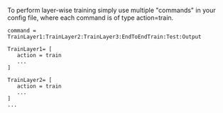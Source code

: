 To perform layer-wise training simply use multiple "commands" in your config file, where each command is of type action=train.
```
command = TrainLayer1:TrainLayer2:TrainLayer3:EndToEndTrain:Test:Output

TrainLayer1= [ 
   action = train
   ...
]

TrainLayer2= [ 
   action = train
   ...
]
...
```